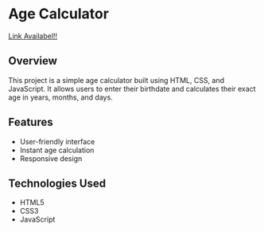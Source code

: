 # Age Calculator
[Link Availabel!!](https://jeetpal000.github.io/Age-Calculator/)
## Overview
This project is a simple age calculator built using HTML, CSS, and JavaScript. It allows users to enter their birthdate and calculates their exact age in years, months, and days.

## Features
- User-friendly interface
- Instant age calculation
- Responsive design

## Technologies Used
- HTML5
- CSS3
- JavaScript
